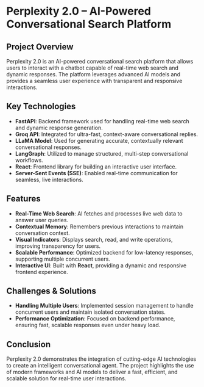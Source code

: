 # Perplexity 2.0 – AI-Powered Conversational Search Platform

## Project Overview
Perplexity 2.0 is an AI-powered conversational search platform that allows users to interact with a chatbot capable of real-time web search and dynamic responses. The platform leverages advanced AI models and provides a seamless user experience with transparent and responsive interactions.

## Key Technologies
- **FastAPI**: Backend framework used for handling real-time web search and dynamic response generation.
- **Groq API**: Integrated for ultra-fast, context-aware conversational replies.
- **LLaMA Model**: Used for generating accurate, contextually relevant conversational responses.
- **LangGraph**: Utilized to manage structured, multi-step conversational workflows.
- **React**: Frontend library for building an interactive user interface.
- **Server-Sent Events (SSE)**: Enabled real-time communication for seamless, live interactions.

## Features
- **Real-Time Web Search**: AI fetches and processes live web data to answer user queries.
- **Contextual Memory**: Remembers previous interactions to maintain conversation context.
- **Visual Indicators**: Displays search, read, and write operations, improving transparency for users.
- **Scalable Performance**: Optimized backend for low-latency responses, supporting multiple concurrent users.
- **Interactive UI**: Built with **React**, providing a dynamic and responsive frontend experience.

## Challenges & Solutions
- **Handling Multiple Users**: Implemented session management to handle concurrent users and maintain isolated conversation states.
- **Performance Optimization**: Focused on backend performance, ensuring fast, scalable responses even under heavy load.

## Conclusion
Perplexity 2.0 demonstrates the integration of cutting-edge AI technologies to create an intelligent conversational agent. The project highlights the use of modern frameworks and AI models to deliver a fast, efficient, and scalable solution for real-time user interactions.

